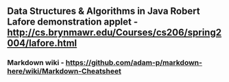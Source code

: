 

## Data Structures & Algorithms in Java Robert Lafore demonstration applet - http://cs.brynmawr.edu/Courses/cs206/spring2004/lafore.html

### Markdown wiki - https://github.com/adam-p/markdown-here/wiki/Markdown-Cheatsheet
